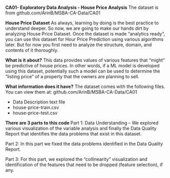 **CA01- Exploratory Data Analysis - House Price Analysis**
The dataset is from github.com/ArinB/MSBA-CA-Data/CA01

**House Price Dataset**
As always, learning by doing is the best practice to understand deeper. So now, we are going to make our hands dirt by analyzing House Price Dataset.
Once the dataset is made “analytics ready”, you can use this dataset for Hour Price Prediction using various algorithms later. But for now you first need to analyze the structure, domain, and contents of it thoroughly.

**What is it about?**
This data provides values of various features that “might” be predictive of house prices. In other words, if a ML model is developed using this dataset, potentially such a model can be used to determine the “listing price” of a property that the owners are planning to sell.

**What information does it have?**
The dataset comes with the following files. You can view them at: github.com/ArinB/MSBA-CA-Data/CA01
- Data Description text file
- house-price-train.csv
- house-price-test.csv

**There are 3 parts to this code**
Part 1: Data Understanding – We explored various visualization of the variable analysis and finally the Data Quality Report that identifies the data problems that exist in this dataset.

Part 2: In this part we fixed the data problems identified in the Data Quality Report.

Part 3: For this part, we explored the “collinearity” visualization and identification of the features that need to be dropped (feature selection), if any.
